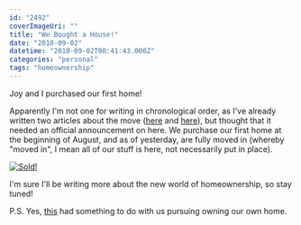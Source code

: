 ```yaml
---
id: "2492"
coverImageUri: ""
title: "We Bought a House!"
date: "2010-09-02"
datetime: "2010-09-02T00:41:43.000Z"
categories: "personal"
tags: "homeownership"
---
```


Joy and I purchased our first home!

Apparently I'm not one for writing in chronological order, as I've already written two articles about the move ([here](https://www.brandonmartinez.com/2010/09/01/home-improvement-in-vain-of-stain/ "Home Improvement: In Vain of Stain") and [here](https://www.brandonmartinez.com/2010/09/01/a-charter-communication-mishap/ "A Charter Communication Mishap")), but thought that it needed an official announcement on here. We purchase our first home at the beginning of August, and as of yesterday, are fully moved in (whereby "moved in", I mean all of our stuff is here, not necessarily put in place).

[![](http://assets.brandonmartinez.com/brandonmartinez/2010/09/photo-4-e1283387653653-575x769.jpg "Sold!")](http://assets.brandonmartinez.com/brandonmartinez/2010/09/photo-4-e1283387572361.jpg)

I'm sure I'll be writing more about the new world of homeownership, so stay tuned!

P.S. Yes, [this](https://www.brandonmartinez.com/2010/07/03/tread-lightly/ "Tread Lightly") had something to do with us pursuing owning our own home.
